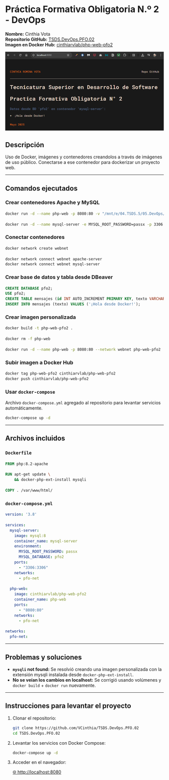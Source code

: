 # Práctica Formativa Obligatoria N.º 2 - DevOps


**Nombre:** Cinthia Vota  
**Repositorio GitHub:** [TSDS.DevOps.PFO.02](https://github.com/VCinthia/TSDS.DevOps.PFO.02)  
**Imagen en Docker Hub:** [cinthiarvlab/php-web-pfo2](https://hub.docker.com/r/cinthiarvlab/php-web-pfo2)

![Vista previa del proyecto](img.png)


## Descripción

Uso de Docker, imágenes y contenedores creandolos a través de imágenes de uso público. Conectarse a ese contenedor para dockerizar un proyecto web.

---

## Comandos ejecutados

### Crear contenedores Apache y MySQL
```bash
docker run -d --name php-web -p 8080:80 -v "/mnt/e/04.TSDS.5/05.DevOps/TSDS.DevOps.PFO.02":/var/www/html --network webnet php:8.2-apache

docker run -d --name mysql-server -e MYSQL_ROOT_PASSWORD=passx -p 3306:3306 mysql
```

### Conectar contenedores
```bash
docker network create webnet

docker network connect webnet apache-server
docker network connect webnet mysql-server
```

### Crear base de datos y tabla desde DBeaver
```sql
CREATE DATABASE pfo2;
USE pfo2;
CREATE TABLE mensajes (id INT AUTO_INCREMENT PRIMARY KEY, texto VARCHAR(255));
INSERT INTO mensajes (texto) VALUES ('¡Hola desde Docker!');
```

### Crear imagen personalizada
```bash
docker build -t php-web-pfo2 .

docker rm -f php-web

docker run -d --name php-web -p 8080:80 --network webnet php-web-pfo2
```

### Subir imagen a Docker Hub
```bash
docker tag php-web-pfo2 cinthiarvlab/php-web-pfo2
docker push cinthiarvlab/php-web-pfo2
```

### Usar `docker-compose`
Archivo `docker-compose.yml` agregado al repositorio para levantar servicios automáticamente.

```bash
docker-compose up -d
```

---

## Archivos incluidos

### `Dockerfile`
```Dockerfile
FROM php:8.2-apache

RUN apt-get update \
    && docker-php-ext-install mysqli

COPY . /var/www/html/
```

### `docker-compose.yml`
```yaml
version: '3.8'

services:
  mysql-server:
    image: mysql:8
    container_name: mysql-server
    environment:
      MYSQL_ROOT_PASSWORD: passx
      MYSQL_DATABASE: pfo2
    ports:
      - "3306:3306"
    networks:
      - pfo-net

  php-web:
    image: cinthiarvlab/php-web-pfo2
    container_name: php-web
    ports:
      - "8080:80"
    networks:
      - pfo-net

networks:
  pfo-net:
```

---

## Problemas y soluciones

- **`mysqli` not found:** Se resolvió creando una imagen personalizada con la extensión mysqli instalada desde `docker-php-ext-install`.
- **No se veían los cambios en localhost:** Se corrigió usando volúmenes y `docker build` + `docker run` nuevamente.

---

## Instrucciones para levantar el proyecto

1. Clonar el repositorio:

    ```bash
    git clone https://github.com/VCinthia/TSDS.DevOps.PFO.02
    cd TSDS.DevOps.PFO.02
    ```

2. Levantar los servicios con Docker Compose:  

    ```bash
    docker-compose up -d
    ```

3. Acceder en el navegador:  

    [🌐 http://localhost:8080](http://localhost:8080)

